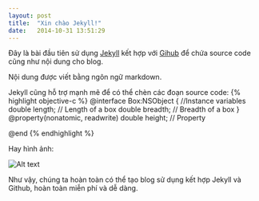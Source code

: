 ```yaml
---
layout: post
title:  "Xin chào Jekyll!"
date:   2014-10-31 13:51:29
---
```


Đây là bài đầu tiên sử dụng [Jekyll][jekyll_link] kết hợp với [Gihub][github_link] để chứa source code cũng như nội dung cho blog.

Nội dung được viết bằng ngôn ngữ markdown.

Jekyll cũng hỗ trợ mạnh mẽ để có thể chèn các đoạn source code:
{% highlight objective-c %}
@interface Box:NSObject
{
//Instance variables
double length;   // Length of a box
double breadth;  // Breadth of a box
}
@property(nonatomic, readwrite) double height; // Property

@end
{% endhighlight %}

Hay hình ảnh:

![Alt text](http://spinoff.comicbookresources.com/wp-content/uploads/2014/05/x_men_days_of_future_past_banner-wide-570x356.jpg)

Như vậy, chúng ta hoàn toàn có thể tạo blog sử dụng kết hợp Jekyll và Github, hoàn toàn miễn phí và dễ dàng.

[jekyll_link]:      http://jekyllrb.com
[github_link]:      http://github.com